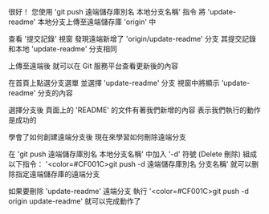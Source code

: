 很好！
您使用 'git push 遠端儲存庫別名 本地分支名稱' 指令
將 'update-readme' 本地分支上傳至遠端儲存庫 'origin' 中

查看 '提交記錄' 視窗
發現遠端新增了 'origin/update-readme' 分支
其提交記錄和本地 'update-readme' 分支相同

上傳至遠端後
就可以在 Git 服務平台查看更新後的內容

在首頁上點選分支選單
並選擇 'update-readme' 分支
視窗中將顯示 'update-readme' 分支的內容

選擇分支後
頁面上的 'README' 的文件有著我們新增的內容
表示我們執行的動作是成功的

學會了如何創建遠端分支後
現在來學習如何刪除遠端分支

在 'git push 遠端儲存庫別名 本地分支名稱' 中加入 '-d' 符號 (Delete 刪除)
組成以下指令：
'<color=#CF001C>git push -d 遠端儲存庫別名 分支名稱</color>'
就可以删除指定遠端儲存庫的遠端分支

如果要刪除 'update-readme' 遠端分支
執行 '<color=#CF001C>git push -d origin update-readme</color>'
就可以完成動作了